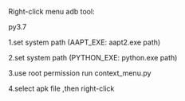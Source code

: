 Right-click menu adb tool:


py3.7

1.set system path (AAPT_EXE: aapt2.exe  path)

2.set system path (PYTHON_EXE: python.exe  path)

3.use root permission run  context_menu.py

4.select apk file ,then right-click
